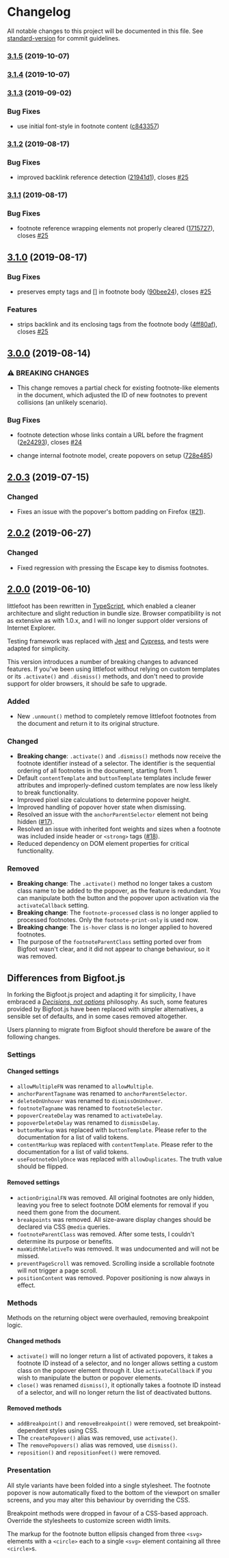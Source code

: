 # Changelog

All notable changes to this project will be documented in this file. See [standard-version](https://github.com/conventional-changelog/standard-version) for commit guidelines.

### [3.1.5](https://github.com/goblindegook/littlefoot/compare/v3.1.4...v3.1.5) (2019-10-07)

### [3.1.4](https://github.com/goblindegook/littlefoot/compare/v3.1.3...v3.1.4) (2019-10-07)

### [3.1.3](https://github.com/goblindegook/littlefoot/compare/v3.1.2...v3.1.3) (2019-09-02)


### Bug Fixes

* use initial font-style in footnote content ([c843357](https://github.com/goblindegook/littlefoot/commit/c843357))

### [3.1.2](https://github.com/goblindegook/littlefoot/compare/v3.1.1...v3.1.2) (2019-08-17)


### Bug Fixes

* improved backlink reference detection ([21941d1](https://github.com/goblindegook/littlefoot/commit/21941d1)), closes [#25](https://github.com/goblindegook/littlefoot/issues/25)

### [3.1.1](https://github.com/goblindegook/littlefoot/compare/v3.1.0...v3.1.1) (2019-08-17)


### Bug Fixes

* footnote reference wrapping elements not properly cleared ([1715727](https://github.com/goblindegook/littlefoot/commit/1715727)), closes [#25](https://github.com/goblindegook/littlefoot/issues/25)

## [3.1.0](https://github.com/goblindegook/littlefoot/compare/v3.0.0...v3.1.0) (2019-08-17)


### Bug Fixes

* preserves empty tags and [] in footnote body ([90bee24](https://github.com/goblindegook/littlefoot/commit/90bee24)), closes [#25](https://github.com/goblindegook/littlefoot/issues/25)


### Features

* strips backlink and its enclosing tags from the footnote body ([4ff80af](https://github.com/goblindegook/littlefoot/commit/4ff80af)), closes [#25](https://github.com/goblindegook/littlefoot/issues/25)

## [3.0.0](https://github.com/goblindegook/littlefoot/compare/v2.0.3...v3.0.0) (2019-08-14)


### ⚠ BREAKING CHANGES

* This change removes a partial check for existing footnote-like elements in the
document, which adjusted the ID of new footnotes to prevent collisions (an unlikely scenario).

### Bug Fixes

* footnote detection whose links contain a URL before the fragment ([2e24293](https://github.com/goblindegook/littlefoot/commit/2e24293)), closes [#24](https://github.com/goblindegook/littlefoot/issues/24)


* change internal footnote model, create popovers on setup ([728e485](https://github.com/goblindegook/littlefoot/commit/728e485))

## [2.0.3](https://github.com/goblindegook/littlefoot/compare/v2.0.2...v2.0.3) (2019-07-15)

### Changed

- Fixes an issue with the popover's bottom padding on Firefox ([#21](https://github.com/goblindegook/littlefoot/issues/21)).

## [2.0.2](https://github.com/goblindegook/littlefoot/compare/v2.0.0...v2.0.2) (2019-06-27)

### Changed

- Fixed regression with pressing the Escape key to dismiss footnotes.

## [2.0.0](https://github.com/goblindegook/littlefoot/compare/v1.0.9...v2.0.0) (2019-06-10)

littlefoot has been rewritten in [TypeScript](https://www.typescriptlang.org), which enabled a cleaner architecture and slight reduction in bundle size. Browser compatibility is not as extensive as with 1.0.x, and I will no longer support older versions of Internet Explorer.

Testing framework was replaced with [Jest](http://jestjs.io) and [Cypress](http://cypress.io), and tests were adapted for simplicity.

This version introduces a number of breaking changes to advanced features. If you've been using littlefoot without relying on custom templates or its `.activate()` and `.dismiss()` methods, and don't need to provide support for older browsers, it should be safe to upgrade.

### Added

- New `.unmount()` method to completely remove littlefoot footnotes from the document and return it to its original structure.

### Changed

- **Breaking change**: `.activate()` and `.dismiss()` methods now receive the footnote identifier instead of a selector. The identifier is the sequential ordering of all footnotes in the document, starting from 1.
- Default `contentTemplate` and `buttonTemplate` templates include fewer attributes and improperly-defined custom templates are now less likely to break functionality.
- Improved pixel size calculations to determine popover height.
- Improved handling of popover hover state when dismissing.
- Resolved an issue with the `anchorParentSelector` element not being hidden ([#17](https://github.com/goblindegook/littlefoot/issues/17)).
- Resolved an issue with inherited font weights and sizes when a footnote was included inside header or `<strong>` tags ([#18](https://github.com/goblindegook/littlefoot/issues/18)).
- Reduced dependency on DOM element properties for critical functionality.

### Removed

- **Breaking change**: The `.activate()` method no longer takes a custom class name to be added to the popover, as the feature is redundant. You can manipulate both the button and the popover upon activation via the `activateCallback` setting.
- **Breaking change**: The `footnote-processed` class is no longer applied to processed footnotes. Only the `footnote-print-only` is used now.
- **Breaking change**: The `is-hover` class is no longer applied to hovered footnotes.
- The purpose of the `footnoteParentClass` setting ported over from Bigfoot wasn't clear, and it did not appear to change behaviour, so it was removed.

## Differences from Bigfoot.js

In forking the Bigfoot.js project and adapting it for simplicity, I have embraced a [_Decisions, not options_](https://nacin.com/2011/12/18/in-open-source-learn-to-decide/) philosophy. As such, some features provided by Bigfoot.js have been replaced with simpler alternatives, a sensible set of defaults, and in some cases removed altogether.

Users planning to migrate from Bigfoot should therefore be aware of the following changes.

### Settings

#### Changed settings

- `allowMultipleFN` was renamed to `allowMultiple`.
- `anchorParentTagname` was renamed to `anchorParentSelector`.
- `deleteOnUnhover` was renamed to `dismissOnUnhover`.
- `footnoteTagname` was renamed to `footnoteSelector`.
- `popoverCreateDelay` was renamed to `activateDelay`.
- `popoverDeleteDelay` was renamed to `dismissDelay`.
- `buttonMarkup` was replaced with `buttonTemplate`. Please refer to the documentation for a list of valid tokens.
- `contentMarkup` was replaced with `contentTemplate`. Please refer to the documentation for a list of valid tokens.
- `useFootnoteOnlyOnce` was replaced with `allowDuplicates`. The truth value should be flipped.

#### Removed settings

- `actionOriginalFN` was removed. All original footnotes are only hidden, leaving you free to select footnote DOM elements for removal if you need them gone from the document.
- `breakpoints` was removed. All size-aware display changes should be declared via CSS `@media` queries.
- `footnoteParentClass` was removed. After some tests, I couldn't determine its purpose or benefits.
- `maxWidthRelativeTo` was removed. It was undocumented and will not be missed.
- `preventPageScroll` was removed. Scrolling inside a scrollable footnote will not trigger a page scroll.
- `positionContent` was removed. Popover positioning is now always in effect.

### Methods

Methods on the returning object were overhauled, removing breakpoint logic.

#### Changed methods

- `activate()` will no longer return a list of activated popovers, it takes a footnote ID instead of a selector, and no longer allows setting a custom class on the popover element through it. Use `activateCallback` if you wish to manipulate the button or popover elements.
- `close()` was renamed `dismiss()`, it optionally takes a footnote ID instead of a selector, and will no longer return the list of deactivated buttons.

#### Removed methods

- `addBreakpoint()` and `removeBreakpoint()` were removed, set breakpoint-dependent styles using CSS.
- The `createPopover()` alias was removed, use `activate()`.
- The `removePopovers()` alias was removed, use `dismiss()`.
- `reposition()` and `repositionFeet()` were removed.

### Presentation

All style variants have been folded into a single stylesheet. The footnote popover is now automatically fixed to the bottom of the viewport on smaller screens, and you may alter this behaviour by overriding the CSS.

Breakpoint methods were dropped in favour of a CSS-based approach. Override the stylesheets to customize screen width limits.

The markup for the footnote button ellipsis changed from three `<svg>` elements with a `<circle>` each to a single `<svg>` element containing all three `<circle>`s.
